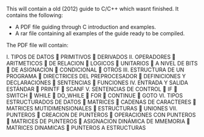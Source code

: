 This will contain a old (2012) guide to C/C++ which wasnt finished.
It contains the following:


- A PDF file guiding through C introduction and examples.
- A rar file containing all examples of the guide ready to be compiled.


The PDF file will contain:

I. TIPOS DE DATOS
 PRIMITIVOS
 DERIVADOS
II. OPERADORES
 ARITMETICOS
 DE RELACION
 LOGICOS
 UNITARIOS
 A NIVEL DE BITS
 DE ASIGNACION
 CONDICIONAL
 OTROS
III. ESTRUCTURA DE UN PROGRAMA
 DIRECTRICES DEL PREPROCESADOR
 DEFINICIONES Y DECLARACIONES
 SENTENCIAS
 FUNCIONES
IV. ENTRADA Y SALIDA ESTÁNDAR
 PRINTF
 SCANF
V. SENTENCIAS DE CONTROL
 IF
 SWITCH
 WHILE
 DO_WHILE
 FOR
 CONTINUE
 GOTO
VI. TIPOS ESTRUCTURADOS DE DATOS
 MATRICES
 CADENAS DE CARACTERES
 MATRICES MUTIDIMENSIONALES
 ESTRUCTURAS
 UNIONES
VII. PUNTEROS
 CREACION DE PUNTEROS
 OPERACIONES CON PUNTEROS
 MATRICES DE PUNTEROS
 ASIGNACION DINÁMICA DE MMEMORIA
 MATRICES DINAMICAS
 PUNTEROS A ESTRUCTURAS